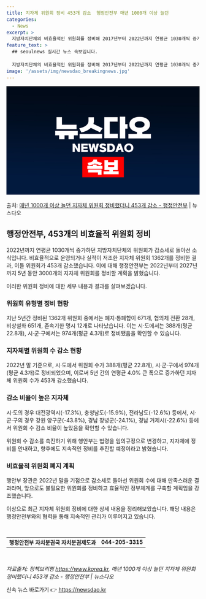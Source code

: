 ```yaml
---
title: 지자체 위원회 정비 453개 감소  행정안전부 매년 1000개 이상 늘던
categories:
  - News
excerpt: >
  지방자치단체의 비효율적인 위원회를 정비해 2017년부터 2022년까지 연평균 1030개씩 증가하던 위원회가 …
feature_text: >
  ## seoulnews 실시간 뉴스 속보입니다.

  지방자치단체의 비효율적인 위원회를 정비해 2017년부터 2022년까지 연평균 1030개씩 증가하던 위원회가 …
image: '/assets/img/newsdao_breakingnews.jpg'
---
```


![뉴스다오 속보](/assets/img/newsdao_breakingnews.jpg)

<p>출처: <a href="https://newsdao.kr/3273" rel="dofollow">매년 1000개 이상 늘던 지자체 위원회 정비했더니 453개 감소 - 행정안전부</a> | 뉴스다오</p>

<h2 data-ke-size="size26">행정안전부, 453개의 비효율적 위원회 정비</h2>

2022년까지 연평균 1030개씩 증가하던 지방자치단체의 위원회가 감소세로 돌아선 소식입니다. 비효율적으로 운영되거나 실적이 저조한 지자체 위원회 1362개를 정비한 결과, 이들 위원회가 453개 감소했습니다. 이에 대해 행정안전부는 2022년부터 2027년까지 5년 동안 3000개의 지자체 위원회를 정비할 계획을 밝혔습니다.

<p data-ke-size="size16">이러한 위원회 정비에 대한 세부 내용과 결과를 살펴보겠습니다.</p>

<h3 data-ke-size="size21">위원회 유형별 정비 현황</h3>

지난 5년간 정비된 1362개 위원회 중에서는 폐지·통폐합이 671개, 협의체 전환 28개, 비상설화 651개, 존속기한 명시 12개로 나타났습니다. 이는 시·도에서는 388개(평균 22.8개), 시·군·구에서는 974개(평균 4.3개)로 정비됐음을 확인할 수 있습니다.

<h3 data-ke-size="size21">지자체별 위원회 수 감소 현황</h3>
  
2022년 말 기준으로, 시·도에서 위원회 수가 388개(평균 22.8개), 시·군·구에서 974개(평균 4.3개)로 정비되었으며, 이로써 5년 간의 연평균 4.0% 큰 폭으로 증가하던 지자체 위원회 수가 453개 감소했습니다.

<h3 data-ke-size="size21">감소 비율이 높은 지자체</h3>
  
시·도의 경우 대전광역시(-17.3%), 충청남도(-15.9%), 전라남도(-12.6%) 등에서, 시·군·구의 경우 강원 양구군(-43.8%), 경남 창녕군(-24.1%), 경남 거제시(-22.6%) 등에서 위원회 수 감소 비율이 높았음을 확인할 수 있습니다.

<p data-ke-size="size16">위원회 수 감소를 촉진하기 위해 행안부는 법령을 임의규정으로 변경하고, 지자체에 정비를 안내하고, 향후에도 지속적인 정비를 추진할 예정이라고 밝혔습니다.</p>

<h3 data-ke-size="size21">비효율적 위원회 폐지 계획</h3>

행안부 장관은 2022년 말을 기점으로 감소세로 돌아선 위원회 수에 대해 만족스러운 결과라며, 앞으로도 불필요한 위원회를 정비하고 효율적인 정부체계를 구축할 계획임을 강조했습니다.

이상으로 최근 지자체 위원회 정비에 대한 상세 내용을 정리해보았습니다. 해당 내용은 행정안전부와의 협력을 통해 지속적인 관리가 이루어지고 있습니다.

<p data-ke-size="size16">&nbsp;</p>

<table>
  <tbody>
    <tr>
      <td style="text-align: center; height: 17px;"><b>행정안전부 자치분권국 자치분권제도과</b></td>
      <td style="text-align: center; height: 17px;"><b>044-205-3315</b></td>
    </tr>
  </tbody>
</table>

<p data-ke-size="size16">&nbsp;</p>

<em>자료출처: 정책브리핑 https://www.korea.kr, 매년 1000개 이상 늘던 지자체 위원회 정비했더니 453개 감소 - 행정안전부 | 뉴스다오</em> 

신속 뉴스 바로가기 👉 <a href="https://newsdao.kr" rel="dofollow">https://newsdao.kr</a>


